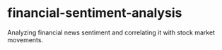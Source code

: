 # financial-sentiment-analysis
Analyzing financial news sentiment and correlating it with stock market movements.

